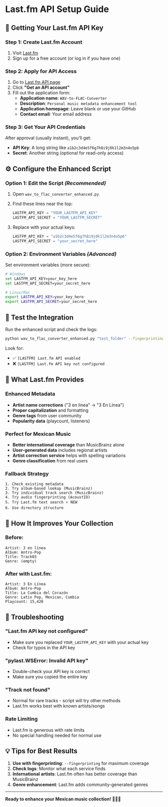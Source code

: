 # Last.fm API Setup Guide

## 🔑 **Getting Your Last.fm API Key**

### **Step 1: Create Last.fm Account**

1. Visit [Last.fm](https://www.last.fm)
2. Sign up for a free account (or log in if you have one)

### **Step 2: Apply for API Access**

1. Go to [Last.fm API page](https://www.last.fm/api)
2. Click **"Get an API account"**
3. Fill out the application form:
   - **Application name**: `WAV-to-FLAC-Converter`
   - **Description**: `Personal music metadata enhancement tool`
   - **Application homepage**: Leave blank or use your GitHub
   - **Contact email**: Your email address

### **Step 3: Get Your API Credentials**

After approval (usually instant), you'll get:

- **API Key**: A long string like `a1b2c3d4e5f6g7h8i9j0k1l2m3n4o5p6`
- **Secret**: Another string (optional for read-only access)

## ⚙️ **Configure the Enhanced Script**

### **Option 1: Edit the Script** *(Recommended)*

1. Open `wav_to_flac_converter_enhanced.py`
2. Find these lines near the top:

   ```python
   LASTFM_API_KEY = "YOUR_LASTFM_API_KEY"
   LASTFM_API_SECRET = "YOUR_LASTFM_SECRET"
   ```

3. Replace with your actual keys:

   ```python
   LASTFM_API_KEY = "a1b2c3d4e5f6g7h8i9j0k1l2m3n4o5p6"
   LASTFM_API_SECRET = "your_secret_here"
   ```

### **Option 2: Environment Variables** *(Advanced)*

Set environment variables (more secure):

```bash
# Windows
set LASTFM_API_KEY=your_key_here
set LASTFM_API_SECRET=your_secret_here

# Linux/Mac
export LASTFM_API_KEY=your_key_here
export LASTFM_API_SECRET=your_secret_here
```

## 🧪 **Test the Integration**

Run the enhanced script and check the logs:

```bash
python wav_to_flac_converter_enhanced.py "test_folder" --fingerprinting
```

Look for:

- ✅ `[LASTFM] Last.fm API enabled`
- ❌ `[LASTFM] Last.fm API key not configured`

## 🎯 **What Last.fm Provides**

### **Enhanced Metadata**

- **Artist name corrections** ("3 en linea" → "3 En Línea")
- **Proper capitalization** and formatting
- **Genre tags** from user community
- **Popularity data** (playcount, listeners)

### **Perfect for Mexican Music**

- **Better international coverage** than MusicBrainz alone
- **User-generated data** includes regional artists
- **Artist correction service** helps with spelling variations
- **Genre classification** from real users

### **Fallback Strategy**

```
1. Check existing metadata
2. Try album-based lookup (MusicBrainz)
3. Try individual track search (MusicBrainz)  
4. Try audio fingerprinting (AcoustID)
5. Try Last.fm text search ⭐ NEW
6. Use directory structure
```

## 🔄 **How It Improves Your Collection**

### **Before:**

```
Artist: 3 en línea
Album: Antro-Pop
Title: Track03
Genre: (empty)
```

### **After with Last.fm:**

```
Artist: 3 En Línea
Album: Antro-Pop  
Title: La Cumbia del Corazón
Genre: Latin Pop, Mexican, Cumbia
Playcount: 15,420
```

## 🚨 **Troubleshooting**

### **"Last.fm API key not configured"**

- Make sure you replaced `YOUR_LASTFM_API_KEY` with your actual key
- Check for typos in the API key

### **"pylast.WSError: Invalid API key"**

- Double-check your API key is correct
- Make sure you copied the entire key

### **"Track not found"**

- Normal for rare tracks - script will try other methods
- Last.fm works best with known artists/songs

### **Rate Limiting**

- Last.fm is generous with rate limits
- No special handling needed for normal use

## 💡 **Tips for Best Results**

1. **Use with fingerprinting**: `--fingerprinting` for maximum coverage
2. **Check logs**: Monitor what each service finds
3. **International artists**: Last.fm often has better coverage than MusicBrainz
4. **Genre enhancement**: Last.fm adds community-generated genres

---

**Ready to enhance your Mexican music collection!** 🎵🇲🇽
